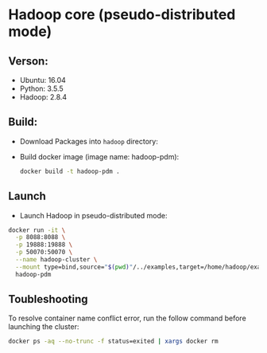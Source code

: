 # Hadoop core (pseudo-distributed mode)

## Verson:
  - Ubuntu: 16.04
  - Python: 3.5.5
  - Hadoop: 2.8.4

## Build:

- Download Packages into `hadoop` directory:
  
- Build docker image (image name: hadoop-pdm):

  ```bash
  docker build -t hadoop-pdm .
  ```
## Launch
  - Launch Hadoop in pseudo-distributed mode:

  ```bash
  docker run -it \
    -p 8088:8088 \
    -p 19888:19888 \
    -p 50070:50070 \
    --name hadoop-cluster \
    --mount type=bind,source="$(pwd)"/../examples,target=/home/hadoop/examples \
    hadoop-pdm
  ```

## Toubleshooting

  To resolve container name conflict error, run the follow command before launching the cluster:
  
  ```bash
  docker ps -aq --no-trunc -f status=exited | xargs docker rm
  ```

